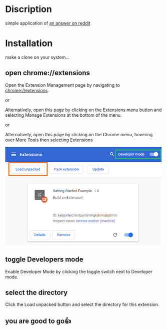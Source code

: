 # Discription

  simple application of [an answer on reddit](https://www.reddit.com/r/chrome/comments/e3txhi/change_pdfs_to_dark_mode/?utm_source=share&utm_medium=web2x&context=3)

# Installation
  make a clone on your system...

## open chrome://extensions
  Open the Extension Management page by navigating to [chrome://extensions](chrome://extensions).
  
  or
  
  Alternatively, open this page by clicking on the Extensions menu button and selecting Manage Extensions at the bottom of the menu.
  
  or
  
  Alternatively, open this page by clicking on the Chrome menu, hovering over More Tools then selecting Extensions
  
  <img src="./images/ext.png" width="500">

 ## toggle Developers mode
  Enable Developer Mode by clicking the toggle switch next to Developer mode.

 ## select the directory
  Click the Load unpacked button and select the directory for this extension.

 ## you are good to go👍
